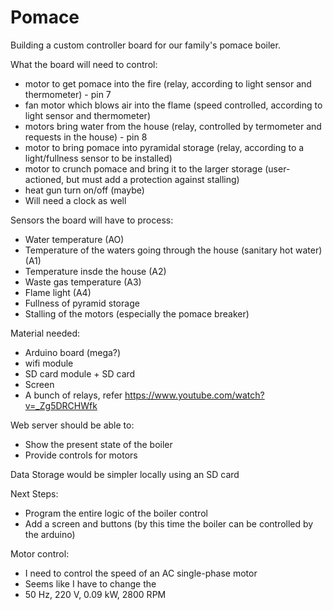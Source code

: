 # Pomace

Building a custom controller board for our family's pomace boiler. 

What the board will need to control:
 - motor to get pomace into the fire (relay, according to light sensor and thermometer) - pin 7
 - fan motor which blows air into the flame (speed controlled, according to light sensor and thermometer)
 - motors bring water from the house (relay, controlled by termometer and requests in the house) - pin 8
 - motor to bring pomace into pyramidal storage (relay, according to a light/fullness sensor to be installed)
 - motor to crunch pomace and bring it to the larger storage (user-actioned, but must add a protection against stalling)
 - heat gun turn on/off (maybe)
 - Will need a clock as well

Sensors the board will have to process:
 - Water temperature (AO)
 - Temperature of the waters going through the house (sanitary hot water) (A1)
 - Temperature insde the house (A2)
 - Waste gas temperature (A3)
 - Flame light (A4)
 - Fullness of pyramid storage 
 - Stalling of the motors (especially the pomace breaker)

Material needed:
 - Arduino board (mega?)
 - wifi module
 - SD card module + SD card
 - Screen
 - A bunch of relays, refer https://www.youtube.com/watch?v=_Zg5DRCHWfk

Web server should be able to:
 - Show the present state of the boiler
 - Provide controls for motors

Data Storage would be simpler locally using an SD card



Next Steps:
 - Program the entire logic of the boiler control
 - Add a screen and buttons (by this time the boiler can be controlled by the arduino)


 Motor control:
 - I need to control the speed of an AC single-phase motor
  - Seems like I have to change the
  - 50 Hz, 220 V, 0.09 kW, 2800 RPM